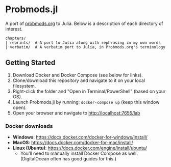 # Probmods.jl

A port of [probmods.org](http://probmods.org) to Julia. Below is a description
of each directory of interest.

```
chapters/
| reprints/  # A port to Julia along with rephrasing in my own words
| verbatim/  # A verbatim port to Julia, in Probmods.org's terminology
```

## Getting Started

1. Download Docker and Docker Compose (see below for links).
1. Clone/download this repository and navigate to it on your local filesystem.
1. Right-click the folder and "Open in Terminal/PowerShell" (based on your OS).
1. Launch Probmods.jl by running: `docker-compose up` (keep this window open).
1. Open your browser and navigate to [http://localhost:7655/lab][localhost]

### Docker downloads

- **Windows**: https://docs.docker.com/docker-for-windows/install/
- **MacOS**: https://docs.docker.com/docker-for-mac/install/
- **Linux (Ubuntu)**: https://docs.docker.com/engine/install/ubuntu/
  - You'll need to manually install Docker Compose as well. (DigitalOcean
    often has good guides for this.)

[localhost]: http://localhost:7655/lab
